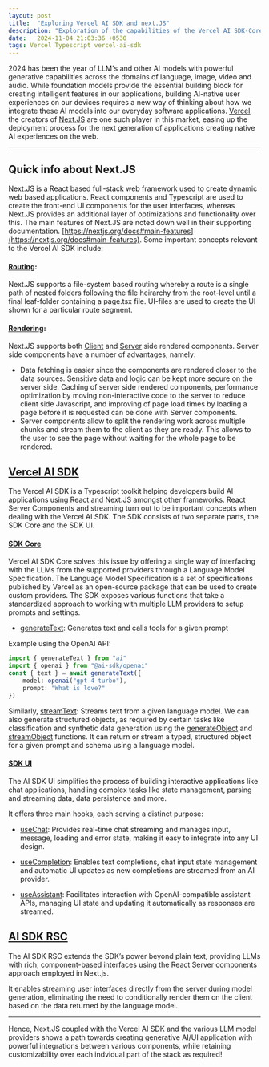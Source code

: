 ```yaml
---
layout: post
title:  "Exploring Vercel AI SDK and next.JS"
description: "Exploration of the capabilities of the Vercel AI SDK-Core and SDK-UI"
date:   2024-11-04 21:03:36 +0530
tags: Vercel Typescript vercel-ai-sdk
---
```


2024 has been the year of LLM's and other AI models with powerful generative capabilities across the domains of language, image, video and audio. While foundation models provide the essential building block for creating intelligent features in our applications, building AI-native user experiences on our devices requires a new way of thinking about how we integrate these AI models into our everyday software applications. [Vercel][vercel], the creators of [Next.JS][nextjs] are one such player in this market, easing up the deployment process for the next generation of applications creating native AI experiences on the web.

[vercel]: https://vercel.com/
[nextjs]: https://nextjs.org/

---

## Quick info about Next.JS

[Next.JS][nextjs] is a React based full-stack web framework used to create dynamic web based applications. React components and Typescript are used to create the front-end UI components for the user interfaces, whereas Next.JS provides an additional layer of optimizations and functionality over this.
The main features of Next.JS are noted down well in their supporting documentation.  [https://nextjs.org/docs#main-features](https://nextjs.org/docs#main-features). Some important concepts relevant to the Vercel AI SDK include:

#### [Routing](https://nextjs.org/docs/app/building-your-application/routing):
Next.JS supports a file-system based routing whereby a route is a single path of nested folders following the file heirarchy from the root-level until a final leaf-folder containing a page.tsx file. UI-files are used to create the UI shown for a particular route segment.

#### [Rendering](https://nextjs.org/docs/app/building-your-application/rendering):
Next.JS supports both [Client](https://nextjs.org/docs/app/building-your-application/rendering/client-components) and [Server](https://nextjs.org/docs/app/building-your-application/rendering/server-components) side rendered components. Server side components have a number of advantages, namely:
- Data fetching is easier since the components are rendered closer to the data sources. Sensitive data and logic can be kept more secure on the server side. Caching of server side rendered components, performance optimization by moving non-interactive code to the server to reduce client side Javascript, and improving of page load times by loading a page before it is requested can be done with Server components.
- Server components allow to split the rendering work across multiple chunks and stream them to the client as they are ready. This allows to the user to see the page without waiting for the whole page to be rendered.

## [Vercel AI SDK](https://sdk.vercel.ai/docs/introduction)

The Vercel AI SDK is a Typescript toolkit helping developers build AI applications using React and Next.JS amongst other frameworks. React Server Components and streaming turn out to be important concepts when dealing with the Vercel AI SDK.
The SDK consists of two separate parts, the SDK Core and the SDK UI.

#### [SDK Core](https://sdk.vercel.ai/docs/ai-sdk-core)
Vercel AI SDK Core solves this issue by offering a single way of interfacing with the LLMs from the supported providers through a Language Model Specification. The Language Model Specification is a set of specifications published by Vercel as an open-source package that can be used to create custom providers. The SDK exposes various functions that take a standardized approach to working with multiple LLM providers to setup prompts and settings.

- [generateText][generateText]: Generates text and calls tools for a given prompt 

Example using the OpenAI API:
```typescript
import { generateText } from "ai"
import { openai } from "@ai-sdk/openai"
const { text } = await generateText({
    model: openai("gpt-4-turbo"),
    prompt: "What is love?"
})
```

Similarly, [streamText][streamText]: Streams text from a given language model. We can also generate structured objects, as required by certain tasks like classification and synthetic data generation using the [generateObject][generateObject] and [streamObject][streamObject] functions. It can return or stream a typed, structured object for a given prompt and schema using a language model.

[generateText]: https://sdk.vercel.ai/docs/reference/ai-sdk-core/generate-text
[streamText]: https://sdk.vercel.ai/docs/reference/ai-sdk-core/stream-text
[generateObject]: https://sdk.vercel.ai/docs/reference/ai-sdk-core/generate-object
[streamObject]: https://sdk.vercel.ai/docs/reference/ai-sdk-core/stream-object

#### [SDK UI](https://sdk.vercel.ai/docs/ai-sdk-ui)

The AI SDK UI simplifies the process of building interactive applications like chat applications, handling complex tasks like state management, parsing and streaming data, data persistence and more.

It offers three main hooks, each serving a distinct purpose:

- [useChat][usechat]: Provides real-time chat streaming and manages input, message, loading and error state, making it easy to integrate into any UI design.

[usechat]: https://sdk.vercel.ai/docs/reference/ai-sdk-ui/use-chat

- [useCompletion][usecompletion]: Enables text completions, chat input state management and automatic UI updates as new completions are streamed from an AI provider.

[usecompletion]: https://sdk.vercel.ai/docs/reference/ai-sdk-ui/use-completion

- [useAssistant][useAssistant]: Facilitates interaction with OpenAI-compatible assistant APIs, 
managing UI state and updating it automatically as responses are streamed.

[useAssistant]: https://sdk.vercel.ai/docs/reference/ai-sdk-ui/use-assistant

## [AI SDK RSC](https://sdk.vercel.ai/docs/ai-sdk-rsc)
The AI SDK RSC extends the SDK’s power beyond plain text, providing LLMs with rich, component-based interfaces using the React Server components approach employed in Next.js.

It enables streaming user interfaces directly from the server during model generation, eliminating the need to conditionally render them on the client based on the data returned by the language model.

---

Hence, Next.JS coupled with the Vercel AI SDK and the various LLM model providers shows a path towards creating generative AI/UI application with powerful integrations between various components, while retaining customizability over each indvidual part of the stack as required!